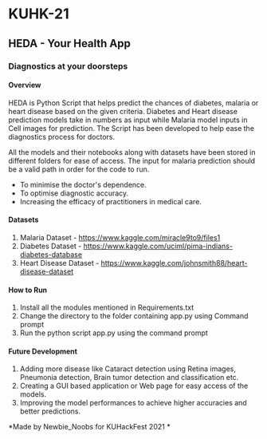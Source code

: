 # KUHK-21
## HEDA - Your Health App
### Diagnostics at your doorsteps
#### Overview
HEDA is Python Script that helps predict the chances of diabetes, malaria or heart disease based on the given criteria. Diabetes and Heart disease prediction models take in numbers as input while Malaria model inputs in Cell images for prediction. The Script has been developed to help ease the diagnostics process for doctors.

All the models and their notebooks along with datasets have been stored in different folders for ease of access.
The input for malaria prediction should be a valid path in order for the code to run. 

 - To minimise the doctor's dependence.
 - To optimise diagnostic accuracy.
 - Increasing the efficacy of practitioners in medical care.

#### Datasets
 1. Malaria Dataset - https://www.kaggle.com/miracle9to9/files1
 2. Diabetes Dataset - https://www.kaggle.com/uciml/pima-indians-diabetes-database
 3. Heart Disease Dataset - https://www.kaggle.com/johnsmith88/heart-disease-dataset
 
#### How to Run
1. Install all the modules mentioned in Requirements.txt
2. Change the directory to the folder containing app.py using Command prompt
3. Run the python script app.py using the command prompt

#### Future Development
1. Adding more disease like Cataract detection using Retina images, Pneumonia detection, Brain tumor detection and classification etc.
2. Creating a GUI based application or Web page for easy access of the models.
3. Improving the model performances to achieve higher accuracies and better predictions. 

*Made by Newbie_Noobs for KUHackFest 2021 *
